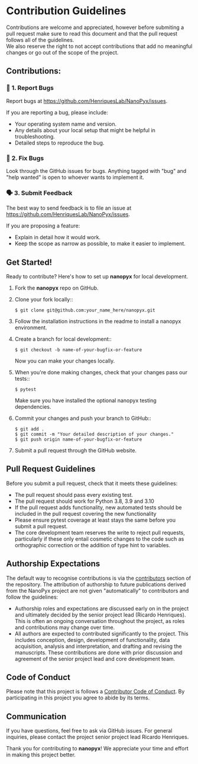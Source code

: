 # **Contribution Guidelines**

Contributions are welcome and appreciated, however before submiting a pull request make sure to read this document and that the pull request follows all of the guidelines.  
We also reserve the right to not accept contributions that add no meaningful changes or go out of the scope of the project.

## **Contributions:**

### 🐛 **1. Report Bugs**

Report bugs at <https://github.com/HenriquesLab/NanoPyx/issues>.

If you are reporting a bug, please include:

- Your operating system name and version.
- Any details about your local setup that might be helpful in troubleshooting.
- Detailed steps to reproduce the bug.

### 🐞 **2. Fix Bugs**

Look through the GitHub issues for bugs. Anything tagged with "bug"
and "help wanted" is open to whoever wants to implement it.

### 🗣️ **3. Submit Feedback**

The best way to send feedback is to file an issue at <https://github.com/HenriquesLab/NanoPyx/issues>.

If you are proposing a feature:

- Explain in detail how it would work.
- Keep the scope as narrow as possible, to make it easier to implement.

## **Get Started!**

Ready to contribute? Here's how to set up **nanopyx** for local development.

1. Fork the **nanopyx** repo on GitHub.
2. Clone your fork locally::

   `$ git clone git@github.com:your_name_here/nanopyx.git`

3. Follow the installation instructions in the readme to install a nanopyx environment.

4. Create a branch for local development::

   `$ git checkout -b name-of-your-bugfix-or-feature`

   Now you can make your changes locally.

5. When you're done making changes, check that your changes pass our tests::

   `$ pytest`

   Make sure you have installed the optional nanopyx testing dependencies.

6. Commit your changes and push your branch to GitHub::

   `$ git add .`  
   `$ git commit -m "Your detailed description of your changes."`  
   `$ git push origin name-of-your-bugfix-or-feature`

7. Submit a pull request through the GitHub website.

## **Pull Request Guidelines**

Before you submit a pull request, check that it meets these guidelines:

- The pull request should pass every existing test.
- The pull request should work for Python 3.8, 3.9 and 3.10
- If the pull request adds functionality, new automated tests should be included in the pull request covering the new functionality
- Please ensure pytest coverage at least stays the same before you submit a pull request.
- The core development team reserves the write to reject pull requests, particularly if these only entail cosmetic changes to the code such as orthographic correction or the addition of type hint to variables.

## **Authorship Expectations**

The default way to recognise contributions is via the [contributors](https://github.com/HenriquesLab/NanoPyx/graphs/contributors) section of the repository. The attribution of authorship to future publications derived from the NanoPyx project are not given "automatically" to contributors and follow the guidelines:

- Authorship roles and expectations are discussed early on in the project and ultimately decided by the senior project lead (Ricardo Henriques). This is often an ongoing conversation throughout the project, as roles and contributions may change over time.
- All authors are expected to contributed significantly to the project. This includes conception, design, development of functionality, data acquisition, analysis and interpretation, and drafting and revising the manuscripts. These contributions are done with prior discussion and agreement of the senior project lead and core development team.

## **Code of Conduct**

Please note that this project is follows a [Contributor Code of Conduct](https://www.contributor-covenant.org/version/2/1/code_of_conduct/). By participating in this project you agree to abide by its terms.

## **Communication**

If you have questions, feel free to ask via GitHub issues. For general inquiries, please contact the project senior project lead Ricardo Henriques.

Thank you for contributing to **nanopyx**! We appreciate your time and effort in making this project better.
